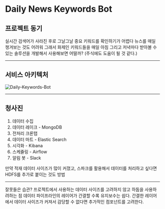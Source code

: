 # Daily News Keywords Bot
## 프로젝트 동기
실시간 검색어가 사라진 후로 그날그날 중요 키워드를 확인하기가 어렵다
뉴스를 매일 챙겨보는 것도 어려워
그래서 화제인 키워드들을 매일 아침 그리고 저녁마다 받아볼 수 있는 솔루션을 개발해서 사용해보면 어떨까? (주식에도 도움이 될 것 같다.)

---

## 서비스 아키텍처
![Daily-Keywords-Bot](https://user-images.githubusercontent.com/54028026/135100050-1a99aae9-1199-4c5f-8747-0822ce464cb9.png)

---

## 청사진
1. 데이터 수집
2. 데이터 레이크 - MongoDB
3. 전처리 크론탭
4. 데이터 마트 - Elastic Search
5. 시각화 - Kibana
6. 스케쥴링 - Airflow
7. 알림 봇 - Slack

만약 적재 데이터 사이즈가 많이 커졌고, 스파크를 활용해서 데이터를 처리하고 싶다면 HDFS를 추가로 붙이는 것도 방법

---

잘못들은 습관?
프로젝트에서 사용하는 데이터 사이즈를 고려하지 않고 하둡을 사용하려하는 점
데이터 파이프라인의 레이어가 간결할 수록 유지보수는 쉽다. 
간결한 레이어에서 데이터 사이즈가 커져서 감당할 수 없다면 추가적인 컴포넌트를 고려한다.
